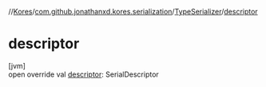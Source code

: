 //[Kores](../../../index.md)/[com.github.jonathanxd.kores.serialization](../index.md)/[TypeSerializer](index.md)/[descriptor](descriptor.md)

# descriptor

[jvm]\
open override val [descriptor](descriptor.md): SerialDescriptor
